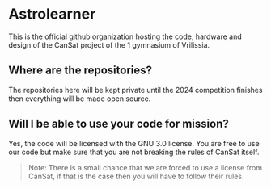 # Astrolearner

This is the official github organization hosting the code, hardware and design of the
CanSat project of the 1 gymnasium of Vrilissia.

## Where are the repositories?

The repositories here will be kept private until the 2024 competition finishes then everything will be made
open source.

## Will I be able to use your code for mission?

Yes, the code will be licensed with the GNU 3.0 license. You are free to use our code but make sure that you
are not breaking the rules of CanSat itself. 

> Note: There is a small chance that we are forced to use a license from CanSat, if that is the case then you will have to follow
> their rules.
